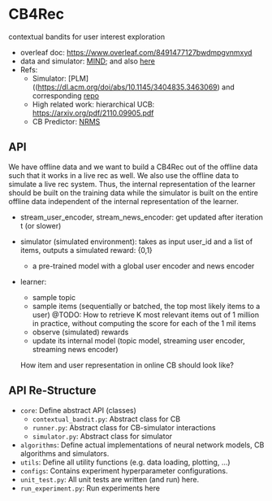 # CB4Rec

contextual bandits for user interest exploration

- overleaf doc: https://www.overleaf.com/8491477127bwdmpgvnmxyd 
- data and simulator: [MIND](https://msnews.github.io/); and also [here](https://microsoftapc-my.sharepoint.com/:f:/g/personal/v-mezhang_microsoft_com/EjPH1GwpA4NNn4xv2qhvgy8B-UveTuXVVbKH_WCdyt4A2g?e=YSHG2C)
- Refs:
  - Simulator: [PLM]((https://dl.acm.org/doi/abs/10.1145/3404835.3463069) and corresponding [repo](https://github.com/wuch15/PLM4NewsRec)
  - High related work: hierarchical UCB: https://arxiv.org/pdf/2110.09905.pdf 
  - CB Predictor: [NRMS](https://aclanthology.org/D19-1671/)


## API 

We have offline data and we want to build a CB4Rec out of the offline data such that it works in a live rec as well. We also use the offline data to simulate a live rec system. Thus, the internal representation of the learner should be built on the training data while the simulator is built on the entire offline data independent of the internal representation of the learner. 

* stream_user_encoder, stream_news_encoder: get updated after iteration t (or slower)
* simulator (simulated environment): takes as input user_id and a list of items, outputs a simulated reward: {0,1}  

  * a pre-trained model with a global user encoder and news encoder 

* learner: 

  * sample topic 
  * sample items (sequentially or batched, the top most likely items to a user) @TODO: How to retrieve K most relevant items out of 1 million in practice, without computing the score for each of the 1 mil items 
  * observe (simulated) rewards 
  * update its internal model (topic model, streaming user encoder, streaming news encoder)  



  How item and user representation in online CB should look like? 


## API Re-Structure 

* `core`: Define abstract API (classes)  
  * `contextual_bandit.py`: Abstract class for CB 
  * `runner.py`: Abstract class for CB-simulator interactions 
  * `simulator.py`: Abstract class for simulator 
* `algorithms`: Define actual implementations of neural network models, CB algorithms and simulators. 
* `utils`: Define all utility functions (e.g. data loading, plotting, ...)  
* `configs`: Contains experiment hyperparameter configurations. 
* `unit_test.py`: All unit tests are written (and run) here. 
* `run_experiment.py`: Run experiments here 

